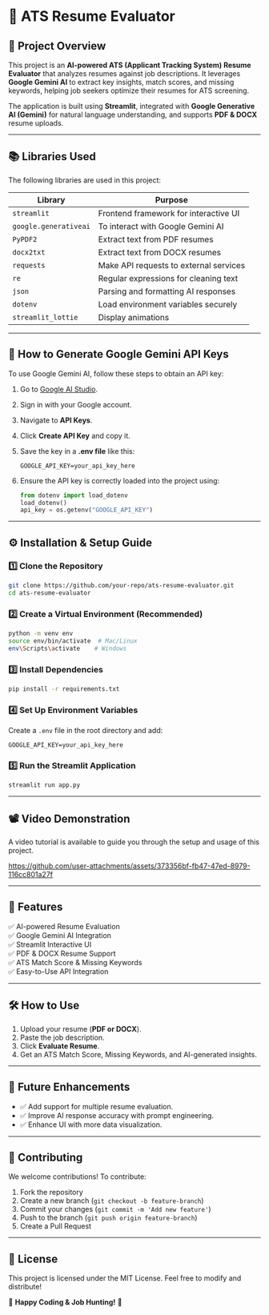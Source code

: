 # 📄 ATS Resume Evaluator

## 🚀 Project Overview

This project is an **AI-powered ATS (Applicant Tracking System) Resume Evaluator** that analyzes resumes against job descriptions. It leverages **Google Gemini AI** to extract key insights, match scores, and missing keywords, helping job seekers optimize their resumes for ATS screening.

The application is built using **Streamlit**, integrated with **Google Generative AI (Gemini)** for natural language understanding, and supports **PDF & DOCX** resume uploads.

---

## 📚 Libraries Used
The following libraries are used in this project:

| Library         | Purpose |
|----------------|--------------------------------------------------------|
| `streamlit`    | Frontend framework for interactive UI  |
| `google.generativeai` | To interact with Google Gemini AI |
| `PyPDF2`       | Extract text from PDF resumes |
| `docx2txt`     | Extract text from DOCX resumes |
| `requests`     | Make API requests to external services |
| `re`           | Regular expressions for cleaning text |
| `json`         | Parsing and formatting AI responses |
| `dotenv`       | Load environment variables securely |
| `streamlit_lottie` | Display animations |

---





## 🔑 How to Generate Google Gemini API Keys
To use Google Gemini AI, follow these steps to obtain an API key:

1. Go to [Google AI Studio](https://aistudio.google.com/).
2. Sign in with your Google account.
3. Navigate to **API Keys**.
4. Click **Create API Key** and copy it.
5. Save the key in a **.env file** like this:

   ```plaintext
   GOOGLE_API_KEY=your_api_key_here
   ```
6. Ensure the API key is correctly loaded into the project using:

   ```python
   from dotenv import load_dotenv
   load_dotenv()
   api_key = os.getenv("GOOGLE_API_KEY")
   ```

---

## ⚙️ Installation & Setup Guide


### **1️⃣ Clone the Repository**
```bash
git clone https://github.com/your-repo/ats-resume-evaluator.git
cd ats-resume-evaluator
```

### **2️⃣ Create a Virtual Environment (Recommended)**

```bash
python -m venv env
source env/bin/activate  # Mac/Linux
env\Scripts\activate    # Windows
```

### **3️⃣ Install Dependencies**

```bash
pip install -r requirements.txt
```

### **4️⃣ Set Up Environment Variables**

Create a `.env` file in the root directory and add:
```plaintext
GOOGLE_API_KEY=your_api_key_here
```

### **5️⃣ Run the Streamlit Application**

```bash
streamlit run app.py
```

---

## 📽️ Video Demonstration

A video tutorial is available to guide you through the setup and usage of this project.

https://github.com/user-attachments/assets/373356bf-fb47-47ed-8979-116cc801a27f

---

## 🎯 Features

✅ AI-powered Resume Evaluation  
✅ Google Gemini AI Integration  
✅ Streamlit Interactive UI  
✅ PDF & DOCX Resume Support  
✅ ATS Match Score & Missing Keywords  
✅ Easy-to-Use API Integration  

---

## 🛠️ How to Use

1. Upload your resume (**PDF or DOCX**).
2. Paste the job description.
3. Click **Evaluate Resume**.
4. Get an ATS Match Score, Missing Keywords, and AI-generated insights.

---

## 📌 Future Enhancements

- ✅ Add support for multiple resume evaluation.
- ✅ Improve AI response accuracy with prompt engineering.
- ✅ Enhance UI with more data visualization.

---

## 🤝 Contributing

We welcome contributions! To contribute:
1. Fork the repository
2. Create a new branch (`git checkout -b feature-branch`)
3. Commit your changes (`git commit -m 'Add new feature'`)
4. Push to the branch (`git push origin feature-branch`)
5. Create a Pull Request

---

## 📄 License

This project is licensed under the MIT License. Feel free to modify and distribute!

🚀 **Happy Coding & Job Hunting!** 🚀

